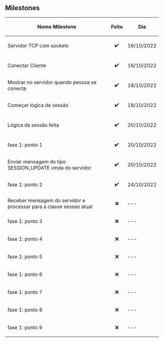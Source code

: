 ## Milestones

|<p align="center">Nome Milestone</p>|<p align="center">Feito</p>|<p align="center">Dia</p>|
|------------------------------------|---------------------------|-------------------------|
|Servidor TCP com sockets            | <p align="center">✔️</p>  |16/10/2022               |
|Conectar Cliente                    | <p align="center">✔️</p>  |16/10/2022               |
|Mostrar no servidor quando pessoa se conecta     | <p align="center">✔️</p>  |18/10/2022  |
|Começar lógica de sessão            | <p align="center">✔️</p>  |18/10/2022               |
|Lógica da sessão feita              | <p align="center">✔️</p>  |20/10/2022               |
|fase 1: ponto 1          | <p align="center">✔️</p>  |20/10/2022               |
|Enviar mensagem do tipo SESSION_UPDATE vinda do servidor             | <p align="center">✔️</p>  |20/10/2022               |
|fase 1: ponto 2         | <p align="center">✔️</p>  |24/10/2022               |
|Receber mensagem do servidor e processar para a classe sessao atual        | <p align="center">❌</p>  |---     |
|fase 1: ponto 3         | <p align="center">❌</p>  |---               |
|fase 1: ponto 4         | <p align="center">❌</p>  |---               |
|fase 1: ponto 5         | <p align="center">❌</p>  |---               |
|fase 1: ponto 6         | <p align="center">❌</p>  |---               |
|fase 1: ponto 7         | <p align="center">❌</p>  |---               |
|fase 1: ponto 8         | <p align="center">❌</p>  |---               |
|fase 1: ponto 9         | <p align="center">❌</p>  |---               |